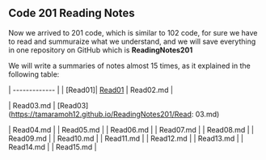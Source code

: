 ## Code 201 Reading Notes

Now we arrived to 201 code, which is similar to 102 code, for sure we have to read and summuraize what we understand, and we will save everything in one repository on GitHub which is **ReadingNotes201**

We will write a summaries of notes almost 15 times, as it explained in the following table:


| ------------- | 
| [Read01]| [Read01](https://tamaramoh12.github.io/ReadingNotes201/class01.md)
| Read02.md | 

| Read03.md | [Read03](https://tamaramoh12.github.io/ReadingNotes201/Read: 03.md)

| Read04.md | 
| Read05.md | 
| Read06.md |
| Read07.md | 
| Read08.md | 
| Read09.md | 
| Read10.md | 
| Read11.md | 
| Read12.md | 
| Read13.md | 
| Read14.md | 
| Read15.md |



